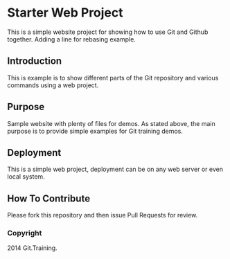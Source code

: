 # Starter Web Project

This is a simple website project for showing how to use Git and Github together.
Adding a line for rebasing example.

## Introduction

This is example is to show different parts of the Git repository and various commands using a web project.

## Purpose

Sample website with plenty of files for demos.
As stated above, the main purpose is to provide simple examples for Git training demos.

## Deployment

This is a simple web project, deployment can be on any web server or even local system.

## How To Contribute

Please fork this repository and then issue Pull Requests for review.

### Copyright

2014 Git.Training.
